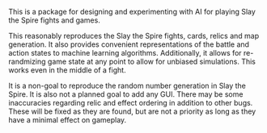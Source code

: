 This is a package for designing and experimenting with AI for playing Slay the Spire fights and games. 

This reasonably reproduces the Slay the Spire fights, cards, relics and map generation. It also
provides convenient representations of the battle and action states to machine learning algorithms.
Additionally, it allows for re-randmizing game state at any point to allow for unbiased simulations. 
This works even in the middle of a fight.

It is a non-goal to reproduce the random number generation in Slay the Spire. It is also not a planned 
goal to add any GUI. There may be some inaccuracies regarding relic and effect ordering in addition 
to other bugs. These will be fixed as they are found, but are not a priority as long as they have a 
minimal effect on gameplay.